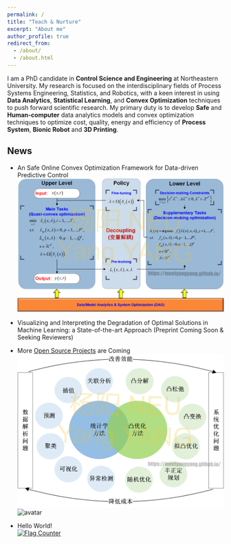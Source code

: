 ```yaml
---
permalink: /
title: "Teach & Nurture"
excerpt: "About me"
author_profile: true
redirect_from: 
  - /about/
  - /about.html
---
```


I am a PhD candidate in **Control Science and Engineering** at Northeastern University. My research is focused on the interdisciplinary fields of Process Systems Engineering, Statistics, and Robotics, with a keen interest in using **Data Analytics**, **Statistical Learning**, and **Convex Optimization** techniques to push forward scientific research.
My primary duty is to develop **Safe** and **Human-computer** data analytics models and convex optimization techniques to optimize cost, quality, energy and efficiency of **Process System**, **Bionic Robot** and **3D Printing**.&nbsp;
## News
* An Safe Online Convex Optimization Framework for Data-driven Predictive Control  
![avatar](/images/cv4.png)
* Visualizing and Interpreting the Degradation of Optimal Solutions in Machine Learning: a State-of-the-art Approach (Preprint Coming Soon & Seeking Reviewers)
* More [Open Source Projects](https://github.com/meetyangyang/) are Coming  
![avatar](/images/cv1.png)  
![avatar](/images/cv2.png)

* Hello World!  
<a href="https://info.flagcounter.com/bONs"><img src="https://s11.flagcounter.com/count2/bONs/bg_FFFFFF/txt_000000/border_CCCCCC/columns_2/maxflags_10/viewers_0/labels_0/pageviews_0/flags_0/percent_0/" alt="Flag Counter" border="0"></a>